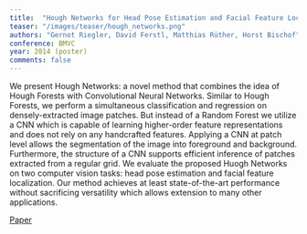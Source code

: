 ```yaml
---
title:  "Hough Networks for Head Pose Estimation and Facial Feature Localization"
teaser: "/images/teaser/hough_networks.png"
authors: "Gernot Riegler, David Ferstl, Matthias Rüther, Horst Bischof"
conference: BMVC
year: 2014 (poster)
comments: false
---
```


We present Hough Networks: a novel method that combines the idea of Hough Forests with Convolutional Neural Networks. Similar to Hough Forests, we perform a simultaneous classification and regression on densely-extracted image patches. But instead of a Random Forest we utilize a CNN which is capable of learning higher-order feature representations and does not rely on any handcrafted features. Applying a CNN at patch level allows the segmentation of the image into foreground and background. Furthermore, the structure of a CNN supports efficient inference of patches extracted from a regular grid. We evaluate the proposed Huogh Networks on two computer vision tasks: head pose estimation and facial feature localization. Our method achieves at least state-of-the-art performance without sacrificing versatility which allows extension to many other applications.

[Paper](/papers/hough-networks.pdf)
